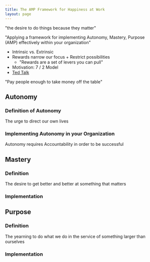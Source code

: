 ```yaml
---
title: The AMP Framework for Happiness at Work
layout: page
---
```


"the desire to do things because they matter"

"Applying a framework for implementing Autonomy, Mastery, Purpose (AMP) effectively within your organization"

* Intrinsic vs. Extrinsic
* Rewards narrow our focus + Restrict possibilities
  * "Rewards are a set of levers you can pull"
* Motivation: 7 / 2 Model
* [Ted Talk](https://www.ted.com/talks/dan_pink_the_puzzle_of_motivation)

"Pay people enough to take money off the table"

## Autonomy

### Definition of Autonomy

The urge to direct our own lives

### Implementing Autonomy in your Organization

Autonomy requires Accountability in order to be successful

## Mastery

### Definition

The desire to get better and better at something that matters

### Implementation

## Purpose

### Definition

The yearning to do what we do in the service of something larger than ourselves

### Implementation

